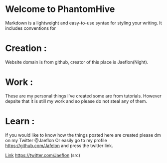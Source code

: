
<h1> Welcome to PhantomHive </h1>


Markdown is a lightweight and easy-to-use syntax for styling your writing. It includes conventions for



# Creation : 
Website domain is from github, creator of this place is Jaeflon(Night). 
# Work :
These are my personal things I've created some are from tutorials. However depsite that it is still my work and so please do not steal any of them. 
# Learn :
If you would like to know how the things posted here are created please dm on my Twitter @Jaeflon Or easily go to my profile https://github.com/Jafelon and press the twitter link. 







[Link](url) https://twitter.com/Jaeflon (src)




